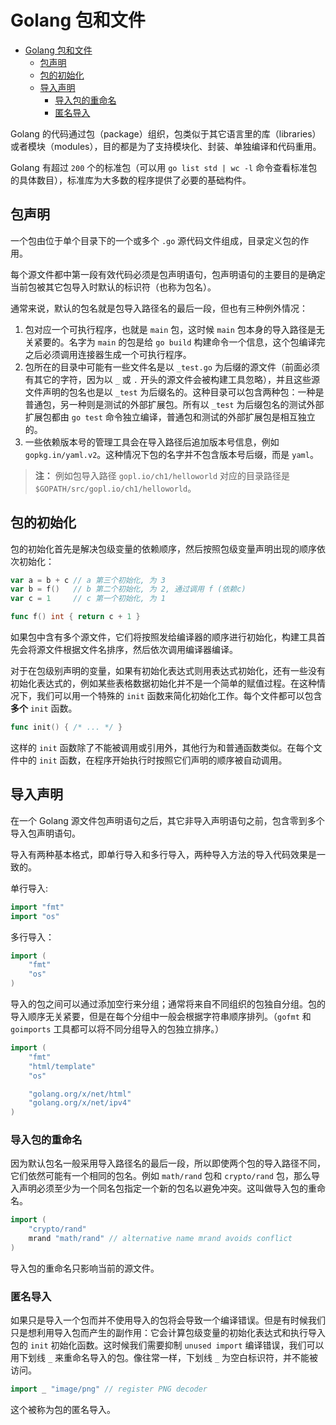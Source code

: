 # Golang 包和文件

- [Golang 包和文件](#golang-包和文件)
  - [包声明](#包声明)
  - [包的初始化](#包的初始化)
  - [导入声明](#导入声明)
    - [导入包的重命名](#导入包的重命名)
    - [匿名导入](#匿名导入)

Golang 的代码通过包（package）组织，包类似于其它语言里的库（libraries）或者模块（modules），目的都是为了支持模块化、封装、单独编译和代码重用。

Golang 有超过 `200` 个的标准包（可以用 `go list std | wc -l` 命令查看标准包的具体数目），标准库为大多数的程序提供了必要的基础构件。

## 包声明

一个包由位于单个目录下的一个或多个 `.go` 源代码文件组成，目录定义包的作用。

每个源文件都中第一段有效代码必须是包声明语句，包声明语句的主要目的是确定当前包被其它包导入时默认的标识符（也称为包名）。

通常来说，默认的包名就是包导入路径名的最后一段，但也有三种例外情况：

1. 包对应一个可执行程序，也就是 `main` 包，这时候 `main` 包本身的导入路径是无关紧要的。名字为 `main` 的包是给 `go build` 构建命令一个信息，这个包编译完之后必须调用连接器生成一个可执行程序。
2. 包所在的目录中可能有一些文件名是以 `_test.go` 为后缀的源文件（前面必须有其它的字符，因为以 `_` 或 `.` 开头的源文件会被构建工具忽略），并且这些源文件声明的包名也是以 `_test` 为后缀名的。这种目录可以包含两种包：一种是普通包，另一种则是测试的外部扩展包。所有以 `_test` 为后缀包名的测试外部扩展包都由 `go test` 命令独立编译，普通包和测试的外部扩展包是相互独立的。
3. 一些依赖版本号的管理工具会在导入路径后追加版本号信息，例如 `gopkg.in/yaml.v2`。这种情况下包的名字并不包含版本号后缀，而是 `yaml`。

> **注：** 例如包导入路径 `gopl.io/ch1/helloworld` 对应的目录路径是 `$GOPATH/src/gopl.io/ch1/helloworld`。

## 包的初始化

包的初始化首先是解决包级变量的依赖顺序，然后按照包级变量声明出现的顺序依次初始化：

```go
var a = b + c // a 第三个初始化, 为 3
var b = f()   // b 第二个初始化, 为 2, 通过调用 f (依赖c)
var c = 1     // c 第一个初始化, 为 1

func f() int { return c + 1 }
```

如果包中含有多个源文件，它们将按照发给编译器的顺序进行初始化，构建工具首先会将源文件根据文件名排序，然后依次调用编译器编译。

对于在包级别声明的变量，如果有初始化表达式则用表达式初始化，还有一些没有初始化表达式的，例如某些表格数据初始化并不是一个简单的赋值过程。在这种情况下，我们可以用一个特殊的 `init` 函数来简化初始化工作。每个文件都可以包含**多个** `init` 函数。

```go
func init() { /* ... */ }
```

这样的 `init` 函数除了不能被调用或引用外，其他行为和普通函数类似。在每个文件中的 `init` 函数，在程序开始执行时按照它们声明的顺序被自动调用。

## 导入声明

在一个 Golang 源文件包声明语句之后，其它非导入声明语句之前，包含零到多个导入包声明语句。

导入有两种基本格式，即单行导入和多行导入，两种导入方法的导入代码效果是一致的。

单行导入:

```go
import "fmt"
import "os"
```

多行导入：

```go
import (
    "fmt"
    "os"
)
```

导入的包之间可以通过添加空行来分组；通常将来自不同组织的包独自分组。包的导入顺序无关紧要，但是在每个分组中一般会根据字符串顺序排列。（`gofmt` 和 `goimports` 工具都可以将不同分组导入的包独立排序。）

```go
import (
    "fmt"
    "html/template"
    "os"

    "golang.org/x/net/html"
    "golang.org/x/net/ipv4"
)
```

### 导入包的重命名

因为默认包名一般采用导入路径名的最后一段，所以即使两个包的导入路径不同，它们依然可能有一个相同的包名。例如 `math/rand` 包和 `crypto/rand` 包，那么导入声明必须至少为一个同名包指定一个新的包名以避免冲突。这叫做导入包的重命名。

```go
import (
    "crypto/rand"
    mrand "math/rand" // alternative name mrand avoids conflict
)
```

导入包的重命名只影响当前的源文件。

### 匿名导入

如果只是导入一个包而并不使用导入的包将会导致一个编译错误。但是有时候我们只是想利用导入包而产生的副作用：它会计算包级变量的初始化表达式和执行导入包的 `init` 初始化函数。这时候我们需要抑制 `unused import` 编译错误，我们可以用下划线 `_` 来重命名导入的包。像往常一样，下划线 `_` 为空白标识符，并不能被访问。

```go
import _ "image/png" // register PNG decoder
```

这个被称为包的匿名导入。
